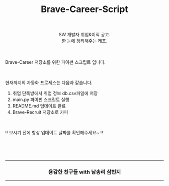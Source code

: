 <div align=center>
  <h1> Brave-Career-Script </h1>
  <br /><br />
  SW 개발자 취업&이직 공고.
  <br />
	한 눈에 정리해주는 레포.
</div>



<br />

<br />


Brave-Career 저장소를 위한 파이썬 스크립트 입니다.

<br />



현재까지의 자동화 프로세스는 다음과 같습니다.

1. 취업 단톡방에서 취업 정보 db.csv파일에 저장
2. main.py 파이썬 스크립트 실행
3. README.md 업데이트 완료
4. Brave-Recruit 저장소로 카피

<br />

‼️ 보시기 전에 항상 업데이트 날짜를 확인해주세요~ ‼️



















<br /><br /><br />

<div align=center>
<hr />
  <h3> 용감한 친구들 with 남송리 삼번지 </h3>
<hr />
</div>







